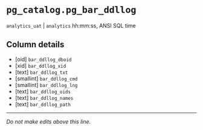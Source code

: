 # `pg_catalog.pg_bar_ddllog`
`analytics_uat` | `analytics`
hh:mm:ss, ANSI SQL time

## Column details
* [oid]       `bar_ddllog_dboid`
* [xid]       `bar_ddllog_xid`
* [text]      `bar_ddllog_txt`
* [smallint]  `bar_ddllog_cmd`
* [smallint]  `bar_ddllog_lng`
* [text]      `bar_ddllog_oids`
* [text]      `bar_ddllog_names`
* [text]      `bar_ddllog_path`

-------------------------------------------------------------------------------
*Do not make edits above this line.*
